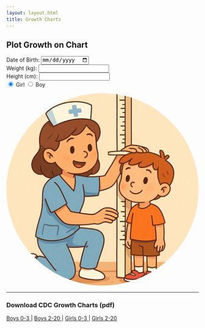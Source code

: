 ```yaml
---
layout: layout.html
title: Growth Charts
---
```

<h2>Plot Growth on Chart</h3>
<div class="input-section">
  <div class="form-row">
    <label for="dob">Date of Birth:</label>
    <input type="date" id="dob" oninput="checkFormCompletion()">
  </div>
  <div class="form-row">
    <label for="weight">Weight (kg):</label>
    <input type="number" id="weight" step="0.01" oninput="checkFormCompletion()">
  </div>
   <div class="form-row">
    <label for="height">Height (cm):</label>
    <input type="number" id="height" step="1" oninput="checkFormCompletion()">
  </div>
  <div class="form-row radio-group">
    <label><input type="radio" name="sex" value="girl" checked> Girl</label>
    <label><input type="radio" name="sex" value="boy"> Boy</label>
  </div>
</div>

<button id="calc-btn" onclick="calculateAge()" style="display: none;">Plot</button>

<div class="results" id="age-output" style="display: none"></div>

<img style="border-radius: 50%" id ="cartoon" src="/assets/images/nurseandchild.png">

<div id="growth-chart" style="display: none; margin-top: 1em; position: relative; max-width: 100%; border: 1px solid #ccc;">
  <img id="growth-chart-img" src="" alt="Growth Chart" style="width: 100%; display: block;">
  <canvas id="growth-canvas" style="position: absolute; top: 0; left: 0;"></canvas>
</div>


<script>
function calculateAge() {
  const dob = new Date(document.getElementById("dob").value); 
  const refDate = new Date() 
  const weightKg = parseFloat(document.getElementById("weight").value);
  const heightCm = parseFloat(document.getElementById("height").value);

  if (isNaN(dob) || isNaN(refDate)) {
    document.getElementById("age-output").textContent = "Please enter valid dates.";
    return;
  }

  // Calculate age in years, months, and days
  let ageYears = refDate.getFullYear() - dob.getFullYear();
  let ageMonths = refDate.getMonth() - dob.getMonth();
  let ageDays = refDate.getDate() - dob.getDate();

  if (ageDays < 0) {
    ageMonths--;
    ageDays += new Date(refDate.getFullYear(), refDate.getMonth(), 0).getDate();
  }

  if (ageMonths < 0) {
    ageYears--;
    ageMonths += 12;
  }

// Determine sex
const sex = document.querySelector('input[name="sex"]:checked').value;

// Compute decimal age
const decimalAge = ageYears + ageMonths / 12 + ageDays / 365.25;

if (decimalAge > 20 || decimalAge < 0) {
  const ageOutput = document.getElementById("age-output");
  ageOutput.textContent = "Age must be 0-20 years.";
  ageOutput.style.display = "block";

  // Hide chart and return early
  document.getElementById("growth-chart").style.display = "none";
  return;
}

const ageOutput = document.getElementById("age-output");
ageOutput.textContent = `Age: ${ageYears} years, ${ageMonths} months, ${ageDays} days`;
ageOutput.style.display = "block";


// Determine image path
let imgPath = "";

if (sex === "girl") {
  imgPath = decimalAge < 3 ? "/assets/images/growthF03.png" : "/assets/images/growthF220.png";
} else {
  imgPath = decimalAge < 3 ? "/assets/images/growthM03.png" : "/assets/images/growthM220.png";
}

// Display image
const chartDiv = document.getElementById("growth-chart");
const chartImg = document.getElementById("growth-chart-img");
chartImg.onload = () => {
  plotGrowthPoint(decimalAge, weightKg, heightCm, sex, chartImg);
};

chartImg.src = imgPath;
chartDiv.style.display = "block";
document.getElementById("cartoon").style.display = "none";

}

// Show or hide custom plot date input
document.querySelectorAll('input[name="plot-date-mode"]').forEach(radio => {
  radio.addEventListener('change', () => {
    document.getElementById("plot-date").style.display = 
      radio.value === "custom" ? "inline-block" : "none";
  });
});


function checkFormCompletion() {
  const height = document.getElementById("height").value;
  const weight = document.getElementById("weight").value;
  const dob = document.getElementById("dob").value;
  const button = document.getElementById("calc-btn");

  if ((height || weight) && dob) {
    button.style.display = "inline-block";
  } else {
    button.style.display = "none";
  }
}

function mapValueToPixels(value, fromMin, fromMax, toMin, toMax) {
  const ratio = (value - fromMin) / (fromMax - fromMin);
  return toMin + ratio * (toMax - toMin);
}

function mapAgeToX_under3(ageMonths) {
  return mapValueToPixels(ageMonths, 0, 36, 305, 1368);
}

function mapWeightToY_under3(weightKg) {
  return mapValueToPixels(weightKg, 1.4, 22, 2000, 286);
}

function mapHeightToY_under3(heightCm) {
  return mapValueToPixels(heightCm, 37, 106, 1418, 268);
}

function mapAgeToX_2to20(ageYears) {
  return mapValueToPixels(ageYears, 2, 20, 302, 1376);
}

function mapWeightToY_2to20(weightKg) {
  return mapValueToPixels(weightKg, 6, 110, 2000, 835);
}

function mapHeightToY_2to20(heightCm) {
  return mapValueToPixels(heightCm, 75, 195, 1618, 274);
}

function getMappingFunctions(sex, decimalAge) {
  const useUnder3 = decimalAge < 3;

  return {
    mapAgeToX: useUnder3 ? mapAgeToX_under3 : mapAgeToX_2to20,
    mapWeightToY: useUnder3 ? mapWeightToY_under3 : mapWeightToY_2to20,
    mapHeightToY: useUnder3 ? mapHeightToY_under3 : mapHeightToY_2to20,
    imagePath: `/assets/images/growth${sex === 'girl' ? 'F' : 'M'}${useUnder3 ? '03' : '220'}.png`,
    ageUnit: useUnder3 ? "months" : "years"
  };
}


function drawCross(ctx, x, y, size = 10, color = "black") {
  ctx.strokeStyle = color;
  ctx.lineWidth = 5;
  ctx.beginPath();
  ctx.moveTo(x - size, y - size);
  ctx.lineTo(x + size, y + size);
  ctx.moveTo(x + size, y - size);
  ctx.lineTo(x - size, y + size);
  ctx.stroke();
}

function plotGrowthPoint(ageYearsDecimal, weightKg, heightCm, sex, img) {
  const { mapAgeToX, mapWeightToY, mapHeightToY, imagePath, ageUnit } =
    getMappingFunctions(sex, ageYearsDecimal);

  const ageX = mapAgeToX(ageUnit === "months" ? ageYearsDecimal * 12 : ageYearsDecimal);
  const weightY = !isNaN(weightKg) ? mapWeightToY(weightKg) : null;
  const heightY = !isNaN(heightCm) ? mapHeightToY(heightCm) : null;

  const canvas = document.getElementById("growth-canvas");
  const ctx = canvas.getContext("2d");

  canvas.width = img.naturalWidth;
  canvas.height = img.naturalHeight;

  canvas.style.width = img.width + "px";
  canvas.style.height = img.height + "px";

  ctx.clearRect(0, 0, canvas.width, canvas.height);

  if (weightY !== null) drawCross(ctx, ageX, weightY, 12, "black");
  if (heightY !== null) drawCross(ctx, ageX, heightY, 12, "black");
}



</script>

<style>

/*
.input-section {
  display: flex;
  flex-direction: column;
  gap: 15px;
  padding: 1em;
  background-color: #f9f9f9;
  border-bottom: 1px solid #ccc;
  max-width: 100%;
  margin: 1em auto;
}

.form-row {
  display: flex;
  align-items: center;
  margin: auto;
  gap: 10px;
}

.input-section label {
  font-weight: bold;
  margin-bottom: 5px;
}

.input-section input {
  padding: 8px;
}

.input-section input[type="date"] {min-width: 180px; max-width: 180px;}

.radio-group {
  flex-direction: row;
  gap: 20px;
  align-items: center;
}
*/

#growth-canvas {
  position: absolute;
  top: 0;
  left: 0;
  pointer-events: none; /* prevent blocking clicks */
}

</style>


<hr>
<h3>Download CDC Growth Charts (pdf)</h3>

<div class="results">
<a href="/assets/pdf/growthM0-3.pdf">Boys 0-3 </a>|
<a href="/assets/pdf/growthM2-20.pdf">Boys 2-20 </a>|
<a href="/assets/pdf/growthF0-3.pdf">Girls 0-3 </a>|
<a href="/assets/pdf/growthF2-20.pdf">Girls 2-20 </a>
</div>